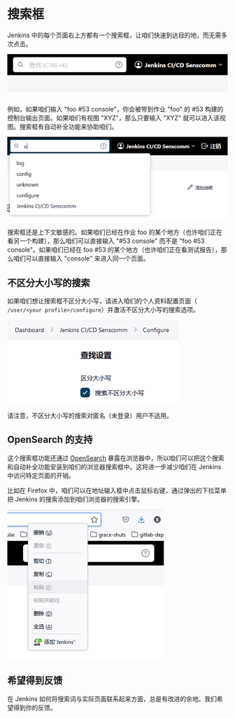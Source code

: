 # 搜索框

Jenkins 中的每个页面右上方都有一个搜索框，让咱们快速到达目的地，而无需多次点击。

![Jenkins 搜索框](../images/seach_box.png)

例如，如果咱们输入 "foo #53 console"，你会被带到作业 "foo" 的 #53 构建的控制台输出页面。如果咱们有视图 "XYZ"，那么只要输入 "XYZ" 就可以进入该视图。搜索框有自动补全功能来协助咱们。

![Jenkins 搜索框的自动补全](../images/dropdown.png)

搜索框还是上下文敏感的。如果咱们已经在作业 foo 的某个地方（也许咱们正在看另一个构建），那么咱们可以直接输入 "#53 console" 而不是 "foo #53 console"。如果咱们已经在 foo #53 的某个地方（也许咱们正在看测试报告），那么咱们可以直接输入 "console" 来进入同一个页面。


## 不区分大小写的搜索

如果咱们想让搜索框不区分大小写，请进入咱们的个人资料配置页面（ `/user/<your profile>/configure`）并激活不区分大小写的搜索选项。

![Jenkins 搜索区分大小写开关](../images/case_sensitive.png)

请注意，不区分大小写的搜索对匿名（未登录）用户不适用。


## OpenSearch 的支持

这个搜索框功能还通过 [OpenSearch](http://en.wikipedia.org/wiki/OpenSearch) 暴露在浏览器中，所以咱们可以把这个搜索和自动补全功能安装到咱们的浏览器搜索框中。这将进一步减少咱们在 Jenkins 中访问特定页面的开销。

比如在 Firefox 中，咱们可以在地址输入框中点击鼠标右键，通过弹出的下拉菜单把 Jenkins 的搜索添加到咱们浏览器的搜索引擎。


![把 Jenkins 的搜索功能添加到浏览器的搜索引擎](../images/add-to-firefox.png)


## 希望得到反馈

在 Jenkins 如何将搜索词与实际页面联系起来方面，总是有改进的余地。我们希望得到你的反馈。
